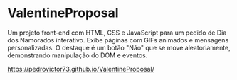 # ValentineProposal
Um projeto front-end com HTML, CSS e JavaScript para um pedido de Dia dos Namorados interativo. Exibe páginas com GIFs animados e mensagens personalizadas. O destaque é um botão "Não" que se move aleatoriamente, demonstrando manipulação do DOM e eventos.

https://pedrovictor73.github.io/ValentineProposal/

